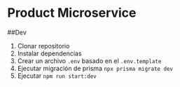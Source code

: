 # Product Microservice

##Dev

1. Clonar repositorio
2. Instalar dependencias
3. Crear un archivo `.env` basado en el `.env.template`
4. Ejecutar migración de prisma `npx prisma migrate dev`
5. Ejecutar `npm run start:dev`